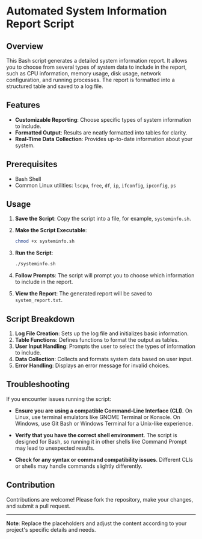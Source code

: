 # Automated System Information Report Script

## Overview

This Bash script generates a detailed system information report. It allows you to choose from several types of system data to include in the report, such as CPU information, memory usage, disk usage, network configuration, and running processes. The report is formatted into a structured table and saved to a log file.

## Features

- **Customizable Reporting**: Choose specific types of system information to include.
- **Formatted Output**: Results are neatly formatted into tables for clarity.
- **Real-Time Data Collection**: Provides up-to-date information about your system.

## Prerequisites

- Bash Shell
- Common Linux utilities: `lscpu`, `free`, `df`, `ip`, `ifconfig`, `ipconfig`, `ps`

## Usage

1. **Save the Script**: Copy the script into a file, for example, `systeminfo.sh`.

2. **Make the Script Executable**:
    ```bash
    chmod +x systeminfo.sh
    ```

3. **Run the Script**:
    ```bash
    ./systeminfo.sh
    ```

4. **Follow Prompts**: The script will prompt you to choose which information to include in the report.

5. **View the Report**: The generated report will be saved to `system_report.txt`.

## Script Breakdown

1. **Log File Creation**: Sets up the log file and initializes basic information.
2. **Table Functions**: Defines functions to format the output as tables.
3. **User Input Handling**: Prompts the user to select the types of information to include.
4. **Data Collection**: Collects and formats system data based on user input.
5. **Error Handling**: Displays an error message for invalid choices.

## Troubleshooting

If you encounter issues running the script:

- **Ensure you are using a compatible Command-Line Interface (CLI)**. On Linux, use terminal emulators like GNOME Terminal or Konsole. On Windows, use Git Bash or Windows Terminal for a Unix-like experience.

- **Verify that you have the correct shell environment**. The script is designed for Bash, so running it in other shells like Command Prompt may lead to unexpected results.

- **Check for any syntax or command compatibility issues**. Different CLIs or shells may handle commands slightly differently.


## Contribution

Contributions are welcome! Please fork the repository, make your changes, and submit a pull request.


---

**Note**: Replace the placeholders and adjust the content according to your project's specific details and needs.
